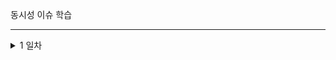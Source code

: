 동시성 이슈 학습<br>

---

<details>
  <summary>
     1 일차
  </summary>
     - Race Rondition에서 java syncronized의 문제점<br>
      syncronized 메서드는 1개의 프로세스에서 1개의 쓰레드만 접근하도록 허용한다.<br>
      즉 여러 개의 서버에서 한 번에 접근한다면 그 서버의 수만큼 접근이 가능한 것이다.<br>

- Mysql을 이용한 해결
  - Passimistic Lock
    실제로 데이터에 Lock을 걸어 데이터의 정합성을 맞춘다. <br>
    exclusive lock을 걸면 다른 트랜잭션에서는 lcok이 해제될 때 까지 접근할 수 없다.<br>
    데드락이 걸릴 수 있다.
  - Optimistic Lock
    Lock을 사용하지 않고 데이터 버전을 사용하는 방법이다. 데이터가 업데이트 될 때 읽어올 당시의 버전과 비교하여 동일하면 update 한다.<br>
    읽은 버전에서 수정사항이 생겼을 경우에 application에서 다시 조회한 후 업데이트를 실행해야한다.
  - Named Lcok
    이름을 가진 lock을 획득한 후 다른 세션은 lock이 해제될 때 까지 접근할 수 없다.<br>
    트랜잭션이 종료되어도 자동으로 lock이 해제되지 않아 별도의 명령을 수행하거나 선점 시간이 끝나야 한다.<br>
</details>
